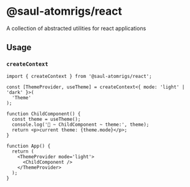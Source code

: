 # @saul-atomrigs/react

A collection of abstracted utilities for react applications

## Usage

### `createContext`

```tsx
import { createContext } from '@saul-atomrigs/react';

const [ThemeProvider, useTheme] = createContext<{ mode: 'light' | 'dark' }>(
  'Theme'
);

function ChildComponent() {
  const theme = useTheme();
  console.log('🚀 ~ ChildComponent ~ theme:', theme);
  return <p>current theme: {theme.mode}</p>;
}

function App() {
  return (
    <ThemeProvider mode='light'>
      <ChildComponent />
    </ThemeProvider>
  );
}
```
